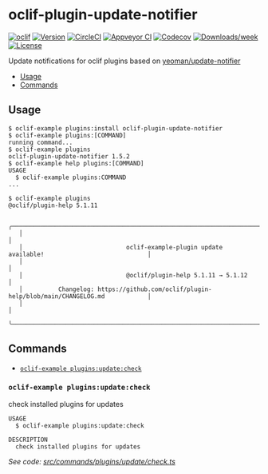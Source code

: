 # oclif-plugin-update-notifier
[![oclif](https://img.shields.io/badge/cli-oclif-brightgreen.svg)](https://oclif.io)
[![Version](https://img.shields.io/npm/v/oclif-plugin-update-notifier.svg)](https://npmjs.org/package/oclif-plugin-update-notifier)
[![CircleCI](https://circleci.com/gh/jayree/oclif-plugin-update-notifier/tree/main.svg?style=shield)](https://circleci.com/gh/jayree/oclif-plugin-update-notifier/tree/main)
[![Appveyor CI](https://ci.appveyor.com/api/projects/status/github/jayree/oclif-plugin-update-notifier?branch=main&svg=true)](https://ci.appveyor.com/project/jayree/oclif-plugin-update-notifier/branch/main)
[![Codecov](https://codecov.io/gh/jayree/oclif-plugin-update-notifier/branch/main/graph/badge.svg)](https://codecov.io/gh/jayree/oclif-plugin-update-notifier)
[![Downloads/week](https://img.shields.io/npm/dw/oclif-plugin-update-notifier.svg)](https://npmjs.org/package/oclif-plugin-update-notifier)
[![License](https://img.shields.io/npm/l/oclif-plugin-update-notifier.svg)](https://github.com/jayree/oclif-plugin-update-notifier/blob/main/package.json)

Update notifications for oclif plugins based on [yeoman/update-notifier](https://github.com/yeoman/update-notifier)

<!-- toc -->
* [Usage](#usage)
* [Commands](#commands)
<!-- tocstop -->

## Usage

<!-- usage -->
```sh-session
$ oclif-example plugins:install oclif-plugin-update-notifier
$ oclif-example plugins:[COMMAND]
running command...
$ oclif-example plugins
oclif-plugin-update-notifier 1.5.2
$ oclif-example help plugins:[COMMAND]
USAGE
  $ oclif-example plugins:COMMAND
...
```
<!-- usagestop -->

```sh-session
$ oclif-example plugins
@oclif/plugin-help 5.1.11

   ╭────────────────────────────────────────────────────────────────────────────────────────────╮
   │                                                                                            │
   │                             oclif-example-plugin update available!                             │
   │                                                                                            │
   │                             @oclif/plugin-help 5.1.11 → 5.1.12                             │
   │          Changelog: https://github.com/oclif/plugin-help/blob/main/CHANGELOG.md            │
   │                                                                                            │
   ╰────────────────────────────────────────────────────────────────────────────────────────────╯
```
## Commands

<!-- commands -->
* [`oclif-example plugins:update:check`](#oclif-example-pluginsupdatecheck)

### `oclif-example plugins:update:check`

check installed plugins for updates

```
USAGE
  $ oclif-example plugins:update:check

DESCRIPTION
  check installed plugins for updates
```

_See code: [src/commands/plugins/update/check.ts](https://github.com/jayree/oclif-plugin-update-notifier/blob/v1.5.2/src/commands/plugins/update/check.ts)_
<!-- commandsstop -->
